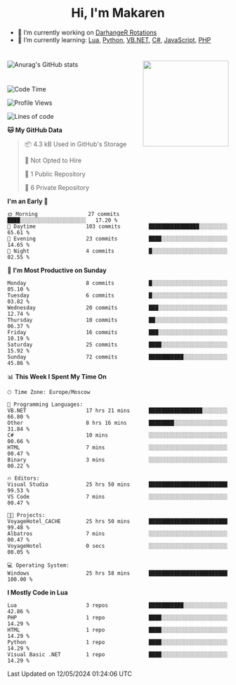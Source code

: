 <div id="header" align="center">
 <h1>Hi, I'm Makaren</h1>
</div>

- 🔭 I’m currently working on <a href="https://darhanger.github.io/rotations/">DarhangeR Rotations</a>
- 🌱 I’m currently learning: <a href="https://www.lua.org">Lua</a>, <a href="https://www.python.org">Python</a>, <a href="https://learn.microsoft.com/ru-ru/dotnet/visual-basic/">VB.NET</a>, <a href="https://dotnet.microsoft.com/en-us/languages/csharp">C#</a>, <a href="https://www.ecma-international.org/publications-and-standards/standards/ecma-262/">JavaScript</a>, <a href="https://www.php.net">PHP</a>
<!--
- 👯 I’m looking to collaborate on ...
- 🤔 I’m looking for help with ...
- 💬 Ask me about ...
- 📫 How to reach me: ...
- 😄 Pronouns: ...
- ⚡ Fun fact: ...
-->
#
![Anurag's GitHub stats](https://github-readme-stats.vercel.app/api?username=MakarenD&text_color=fff&icon_color=435cd9&show_icons=true&theme=dark&bg_color=00000000)<img align="right" src="https://media3.giphy.com/media/LaVp0AyqR5bGsC5Cbm/giphy.gif?cid=ecf05e4702j5mjw4h8mwt6p3xur6xnlpw7ymefs00ez9pcbs&ep=v1_gifs_search&rid=giphy.gif&ct=g" width="195"/> 

#
<!--START_SECTION:waka-->
![Code Time](http://img.shields.io/badge/Code%20Time-443%20hrs%206%20mins-blue)

![Profile Views](http://img.shields.io/badge/Profile%20Views-4-blue)

![Lines of code](https://img.shields.io/badge/From%20Hello%20World%20I%27ve%20Written-117.7%20thousand%20lines%20of%20code-blue)

**🐱 My GitHub Data** 

> 📦 4.3 kB Used in GitHub's Storage 
 > 
> 🚫 Not Opted to Hire
 > 
> 📜 1 Public Repository 
 > 
> 🔑 6 Private Repository 
 > 
**I'm an Early 🐤** 

```text
🌞 Morning                27 commits          ████░░░░░░░░░░░░░░░░░░░░░   17.20 % 
🌆 Daytime                103 commits         ████████████████░░░░░░░░░   65.61 % 
🌃 Evening                23 commits          ████░░░░░░░░░░░░░░░░░░░░░   14.65 % 
🌙 Night                  4 commits           █░░░░░░░░░░░░░░░░░░░░░░░░   02.55 % 
```
📅 **I'm Most Productive on Sunday** 

```text
Monday                   8 commits           █░░░░░░░░░░░░░░░░░░░░░░░░   05.10 % 
Tuesday                  6 commits           █░░░░░░░░░░░░░░░░░░░░░░░░   03.82 % 
Wednesday                20 commits          ███░░░░░░░░░░░░░░░░░░░░░░   12.74 % 
Thursday                 10 commits          ██░░░░░░░░░░░░░░░░░░░░░░░   06.37 % 
Friday                   16 commits          ███░░░░░░░░░░░░░░░░░░░░░░   10.19 % 
Saturday                 25 commits          ████░░░░░░░░░░░░░░░░░░░░░   15.92 % 
Sunday                   72 commits          ███████████░░░░░░░░░░░░░░   45.86 % 
```


📊 **This Week I Spent My Time On** 

```text
🕑︎ Time Zone: Europe/Moscow

💬 Programming Languages: 
VB.NET                   17 hrs 21 mins      █████████████████░░░░░░░░   66.80 % 
Other                    8 hrs 16 mins       ████████░░░░░░░░░░░░░░░░░   31.84 % 
C#                       10 mins             ░░░░░░░░░░░░░░░░░░░░░░░░░   00.66 % 
HTML                     7 mins              ░░░░░░░░░░░░░░░░░░░░░░░░░   00.47 % 
Binary                   3 mins              ░░░░░░░░░░░░░░░░░░░░░░░░░   00.22 % 

🔥 Editors: 
Visual Studio            25 hrs 50 mins      █████████████████████████   99.53 % 
VS Code                  7 mins              ░░░░░░░░░░░░░░░░░░░░░░░░░   00.47 % 

🐱‍💻 Projects: 
VoyageHotel_CACHE        25 hrs 50 mins      █████████████████████████   99.48 % 
Albatros                 7 mins              ░░░░░░░░░░░░░░░░░░░░░░░░░   00.47 % 
VoyageHotel              0 secs              ░░░░░░░░░░░░░░░░░░░░░░░░░   00.05 % 

💻 Operating System: 
Windows                  25 hrs 58 mins      █████████████████████████   100.00 % 
```

**I Mostly Code in Lua** 

```text
Lua                      3 repos             ███████████░░░░░░░░░░░░░░   42.86 % 
PHP                      1 repo              ████░░░░░░░░░░░░░░░░░░░░░   14.29 % 
HTML                     1 repo              ████░░░░░░░░░░░░░░░░░░░░░   14.29 % 
Python                   1 repo              ████░░░░░░░░░░░░░░░░░░░░░   14.29 % 
Visual Basic .NET        1 repo              ████░░░░░░░░░░░░░░░░░░░░░   14.29 % 
```




 Last Updated on 12/05/2024 01:24:06 UTC
<!--END_SECTION:waka-->
